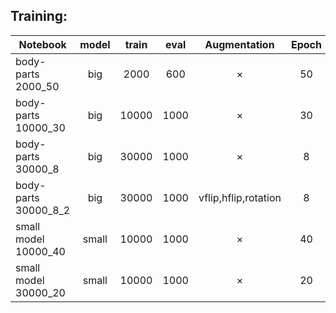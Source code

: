 Training:
------


Notebook|model|train|eval|Augmentation| Epoch|LR|Input|Output
--------|:----:|:-----:|:-----:|:----------------:|:-------:|:---------:|:-------:|:---------:|
body-parts 2000_50|big|2000|600|×|50|0.01|×|×|
body-parts 10000_30|big|10000|1000|×|30|0.001|×|w1|
body-parts 30000_8|big|30000|1000|×|8|0.001|w1|w2|
body-parts 30000_8_2|big|30000|1000|vflip,hflip,rotation|8|0.001|w2|w3|
small model 10000_40|small|10000|1000|×|40|0.001|×|s1|
small model 30000_20|small|10000|1000|×|20|0.001|s1|s2|

	

	
	
	
	
	
	
	
